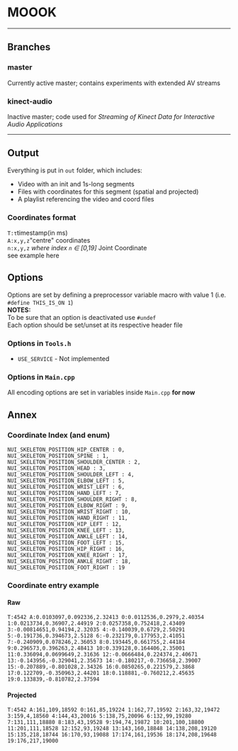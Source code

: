 # MOOOK

---
## Branches
### master
Currently active master; contains experiments with extended AV streams

### kinect-audio
Inactive master; code used for *Streaming of Kinect Data for Interactive Audio Applications*

---
## Output
Everything is put in `out` folder, which includes:
- Video with an init and 1s-long segments
- Files with coordinates for this segment (spatial and projected)
- A playlist referencing the video and coord files 

### Coordinates format
`T:τ`timestamp(in ms)  
`A:x,y,z`"centre" coordinates  
`n:x,y,z` *where index `n` ∈ [0,19]* Joint Coordinate  
see example here


## Options
Options are set by defining a preprocessor variable macro with value 1 (i.e. `#define THIS_IS_ON 1`)  
  **NOTES:**  
To be sure that an option is deactivated use `#undef`  
Each option should be set/unset at its respective header file  
### Options in `Tools.h`  
- `USE_SERVICE` - Not implemented

### Options in `Main.cpp`
All encoding options are set in variables inside `Main.cpp` __for now__


## Annex
### Coordinate Index (and enum)
    NUI_SKELETON_POSITION_HIP_CENTER : 0,
    NUI_SKELETON_POSITION_SPINE : 1,
    NUI_SKELETON_POSITION_SHOULDER_CENTER : 2,
    NUI_SKELETON_POSITION_HEAD : 3,
    NUI_SKELETON_POSITION_SHOULDER_LEFT : 4,
    NUI_SKELETON_POSITION_ELBOW_LEFT : 5,
    NUI_SKELETON_POSITION_WRIST_LEFT : 6,
    NUI_SKELETON_POSITION_HAND_LEFT : 7,
    NUI_SKELETON_POSITION_SHOULDER_RIGHT : 8,
    NUI_SKELETON_POSITION_ELBOW_RIGHT : 9,
    NUI_SKELETON_POSITION_WRIST_RIGHT : 10,
    NUI_SKELETON_POSITION_HAND_RIGHT : 11,
    NUI_SKELETON_POSITION_HIP_LEFT : 12,
    NUI_SKELETON_POSITION_KNEE_LEFT : 13,
    NUI_SKELETON_POSITION_ANKLE_LEFT : 14,
    NUI_SKELETON_POSITION_FOOT_LEFT : 15,
    NUI_SKELETON_POSITION_HIP_RIGHT : 16,
    NUI_SKELETON_POSITION_KNEE_RIGHT : 17,
    NUI_SKELETON_POSITION_ANKLE_RIGHT : 18,
    NUI_SKELETON_POSITION_FOOT_RIGHT : 19
### Coordinate entry example
#### Raw
`T:4542 A:0.0103097,0.092336,2.32413 0:0.0112536,0.2979,2.40354 1:0.0213734,0.36907,2.44919 2:0.0257358,0.752418,2.43409 3:-0.00814651,0.94194,2.32035 4:-0.140039,0.6729,2.50291 5:-0.191736,0.394673,2.5128 6:-0.232179,0.177953,2.41051 7:-0.240909,0.078246,2.36053 8:0.193445,0.661755,2.44184 9:0.296573,0.396263,2.48413 10:0.339128,0.164406,2.35001 11:0.336094,0.0699649,2.31636 12:-0.0666484,0.224374,2.40671 13:-0.143956,-0.329041,2.35673 14:-0.180217,-0.736658,2.39007 15:-0.207889,-0.801028,2.34326 16:0.0850265,0.221579,2.3868 17:0.122709,-0.350963,2.44201 18:0.118881,-0.760212,2.45635 19:0.133839,-0.810782,2.37594`
#### Projected
`T:4542 A:161,109,18592 0:161,85,19224 1:162,77,19592 2:163,32,19472 3:159,4,18560 4:144,43,20016 5:138,75,20096 6:132,99,19280 7:131,111,18880 8:183,43,19528 9:194,74,19872 10:201,100,18800 11:201,111,18528 12:152,93,19248 13:143,160,18848 14:138,208,19120 15:135,218,18744 16:170,93,19088 17:174,161,19536 18:174,208,19648 19:176,217,19000`
